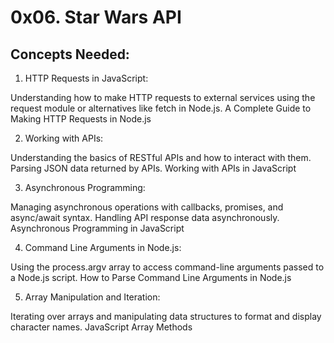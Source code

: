 # 0x06. Star Wars API

## Concepts Needed:

1. HTTP Requests in JavaScript:

Understanding how to make HTTP requests to external services using the request module or alternatives like fetch in Node.js.
A Complete Guide to Making HTTP Requests in Node.js

2. Working with APIs:

Understanding the basics of RESTful APIs and how to interact with them.
Parsing JSON data returned by APIs.
Working with APIs in JavaScript

3. Asynchronous Programming:

Managing asynchronous operations with callbacks, promises, and async/await syntax.
Handling API response data asynchronously.
Asynchronous Programming in JavaScript

4. Command Line Arguments in Node.js:

Using the process.argv array to access command-line arguments passed to a Node.js script.
How to Parse Command Line Arguments in Node.js

5. Array Manipulation and Iteration:

Iterating over arrays and manipulating data structures to format and display character names.
JavaScript Array Methods
